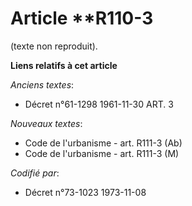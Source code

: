 # Article **R110-3

(texte non reproduit).

**Liens relatifs à cet article**

_Anciens textes_:

  - Décret n°61-1298 1961-11-30 ART. 3

_Nouveaux textes_:

  - Code de l'urbanisme - art. R111-3 (Ab)
  - Code de l'urbanisme - art. R111-3 (M)

_Codifié par_:

  - Décret n°73-1023 1973-11-08
